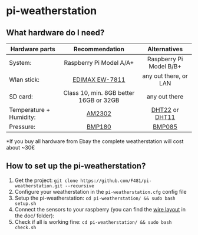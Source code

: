 pi-weatherstation
=================

What hardware do I need?
-------------------------
| Hardware parts | Recommendation  | Alternatives |
| ---------------- | :----------------: |:----------------:|
| System: |   Raspberry Pi Model A/A+    | Raspberry Pi Model B/B+ |
| Wlan stick: | [EDIMAX EW-7811](http://www.amazon.com/EW-7811UN-IEEE-802-11n-draft-USB/dp/B003MTTJOY/ref=sr_1_1?ie=UTF8&qid=1422135155&sr=8-1&keywords=EDIMAX+EW-7811) | any out there, or LAN |
| SD card: | Class 10, min. 8GB better 16GB or 32GB | any out there |
| Temperature + Humidity: | [AM2302](http://www.adafruit.com/products/393) | [DHT22](http://www.adafruit.com/product/385) or [DHT11](http://www.adafruit.com/products/386) |
| Pressure: | [BMP180](http://www.adafruit.com/products/1603) | [BMP085](http://www.adafruit.com/products/391) |

*If you buy all hardware from Ebay the complete weatherstation will cost about ~30€

How to set up the pi-weatherstation?
---------------------------------------

1. Get the project: `git clone https://github.com/F481/pi-weatherstation.git --recursive`
2. Configure your weatherstation in the `pi-weatherstation.cfg` config file 
3. Setup the pi-weatherstation: `cd pi-weatherstation/ && sudo bash setup.sh`
4. Connect the sensors to your raspberry (you can find the [wire layout](https://raw.githubusercontent.com/F481/pi-weatherstation/master/doc/wiring_bb.png) in the doc/ folder):  
5. Check if all is working fine: `cd pi-weatherstation/ && sudo bash check.sh`
